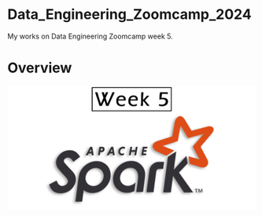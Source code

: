 # Data_Engineering_Zoomcamp_2024
My works on Data Engineering Zoomcamp week 5.

# Overview
![Architecture Overview](./images/week5.png)